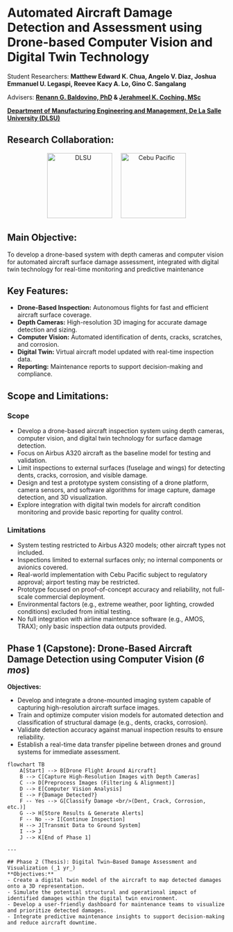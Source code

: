 # Automated Aircraft Damage Detection and Assessment using Drone-based Computer Vision and Digital Twin Technology

Student Researchers: **Matthew Edward K. Chua, Angelo V. Diaz, Joshua Emmanuel U. Legaspi, Reevee Kacy A. Lo, Gino C. Sangalang**

Advisers: **[Renann G. Baldovino, PhD](https://www.dlsu.edu.ph/colleges/gcoe/academic-departments/manufacturing-engineering-management/faculty-profile/renann-baldovino/) & [Jerahmeel K. Coching. MSc](https://www.dlsu.edu.ph/colleges/gcoe/academic-departments/manufacturing-engineering-management/faculty-profile/jerahmeel-coching/)**

**[Department of Manufacturing Engineering and Management, De La Salle University (DLSU)](https://www.dlsu.edu.ph/colleges/gcoe/academic-departments/manufacturing-engineering-management/)**  

## Research Collaboration:
<p align="center">
  <img src="https://github.com/user-attachments/assets/275c4dbe-8e4b-4199-ae1a-4286ce06b8d1" alt="DLSU" width="150" height="150"/>
  &nbsp;&nbsp;&nbsp;
  <img src="https://github.com/user-attachments/assets/ee4a09dc-f61f-4ec0-b099-e2e33af5e75a" alt="Cebu Pacific" width="150" height="150"/>
</p>

## Main Objective:
To develop a drone-based system with depth cameras and computer vision for automated aircraft surface damage assessment, integrated with digital twin technology for real-time monitoring and predictive maintenance

## Key Features:
- **Drone-Based Inspection:** Autonomous flights for fast and efficient aircraft surface coverage.  
- **Depth Cameras:** High-resolution 3D imaging for accurate damage detection and sizing.  
- **Computer Vision:** Automated identification of dents, cracks, scratches, and corrosion.  
- **Digital Twin:** Virtual aircraft model updated with real-time inspection data.  
- **Reporting:** Maintenance reports to support decision-making and compliance.  

## Scope and Limitations:
### Scope  
- Develop a drone-based aircraft inspection system using depth cameras, computer vision, and digital twin technology for surface damage detection.  
- Focus on Airbus A320 aircraft as the baseline model for testing and validation.  
- Limit inspections to external surfaces (fuselage and wings) for detecting dents, cracks, corrosion, and visible damage.  
- Design and test a prototype system consisting of a drone platform, camera sensors, and software algorithms for image capture, damage detection, and 3D visualization.  
- Explore integration with digital twin models for aircraft condition monitoring and provide basic reporting for quality control.  

### Limitations  
- System testing restricted to Airbus A320 models; other aircraft types not included.  
- Inspections limited to external surfaces only; no internal components or avionics covered.  
- Real-world implementation with Cebu Pacific subject to regulatory approval; airport testing may be restricted.  
- Prototype focused on proof-of-concept accuracy and reliability, not full-scale commercial deployment.  
- Environmental factors (e.g., extreme weather, poor lighting, crowded conditions) excluded from initial testing.  
- No full integration with airline maintenance software (e.g., AMOS, TRAX); only basic inspection data outputs provided.  

## Phase 1 (Capstone): Drone-Based Aircraft Damage Detection using Computer Vision (_6 mos_) 
**Objectives:**  
- Develop and integrate a drone-mounted imaging system capable of capturing high-resolution aircraft surface images.  
- Train and optimize computer vision models for automated detection and classification of structural damage (e.g., dents, cracks, corrosion).  
- Validate detection accuracy against manual inspection results to ensure reliability.  
- Establish a real-time data transfer pipeline between drones and ground systems for immediate assessment.  

```mermaid
flowchart TB
    A[Start] --> B[Drone Flight Around Aircraft]
    B --> C[Capture High-Resolution Images with Depth Cameras]
    C --> D[Preprocess Images (Filtering & Alignment)]
    D --> E[Computer Vision Analysis]
    E --> F{Damage Detected?}
    F -- Yes --> G[Classify Damage <br/>(Dent, Crack, Corrosion, etc.)]
    G --> H[Store Results & Generate Alerts]
    F -- No --> I[Continue Inspection]
    H --> J[Transmit Data to Ground System]
    I --> J
    J --> K[End of Phase 1]

---

## Phase 2 (Thesis): Digital Twin–Based Damage Assessment and Visualization (_1 yr_)
**Objectives:**  
- Create a digital twin model of the aircraft to map detected damages onto a 3D representation.  
- Simulate the potential structural and operational impact of identified damages within the digital twin environment.  
- Develop a user-friendly dashboard for maintenance teams to visualize and prioritize detected damages.  
- Integrate predictive maintenance insights to support decision-making and reduce aircraft downtime.  
